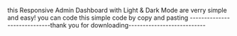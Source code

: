 this Responsive Admin Dashboard with Light & Dark Mode are verry simple and easy!
you can code this simple code by copy and pasting
-----------------------------thank you for downloading---------------------------
